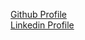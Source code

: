 [Github Profile](https://github.com/Bensam02)
<br>[Linkedin Profile](https://www.linkedin.com/in/ben-sam-sabu-52a42117b)
